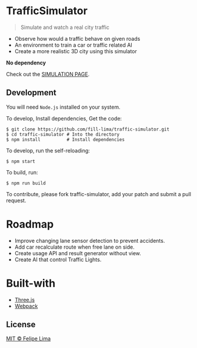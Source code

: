 # TrafficSimulator

> Simulate and watch a real city traffic

- Observe how would a traffic behave on given roads
- An environment to train a car or traffic related AI
- Create a more realistic 3D city using this simulator

**No dependency**

Check out the [SIMULATION PAGE](https://lima-space.github.io/traffic-simulator).

## Development
You will need `Node.js` installed on your system.

To develop, Install dependencies, Get the code:
```shell
$ git clone https://github.com/fill-lima/traffic-simulator.git
$ cd traffic-simulator # Into the directory
$ npm install          # Install dependencies
```

To develop, run the self-reloading:
```shell
$ npm start
```

To build, run:
```shell
$ npm run build
```

To contribute, please fork traffic-simulator, add your patch and submit a pull request.

# Roadmap
- Improve changing lane sensor detection to prevent accidents.
- Add car recalculate route when free lane on side.
- Create usage API and result generator without view.
- Create AI that control Traffic Lights.

# Built-with
- [Three.js](https://threejs.org/)
- [Webpack](https://webpack.js.org/)

## License

[MIT © Felipe Lima](./LICENSE.md)
